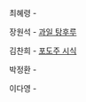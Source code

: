 최혜령 - 

장원석 - [과일 탕후루](https://www.acmicpc.net/problem/30804)

김찬희 - [포도주 시식](https://www.acmicpc.net/problem/2156)

박정환 - 

이다영 - 
